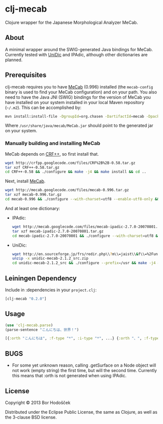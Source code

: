 # clj-mecab

Clojure wrapper for the Japanese Morphological Analyzer MeCab.

## About

A minimal wrapper around the SWIG-generated Java bindings for MeCab.
Currently tested with [UniDic](http://en.sourceforge.jp/projects/unidic/) and IPAdic, although other dictionaries are planned.

## Prerequisites

clj-mecab requires you to have [MeCab](https://code.google.com/p/mecab/) (0.996) installed (the `mecab-config` binary is used to find your MeCab configuration) and on your path.
You also need to have the Java JNI (SWIG) bindings for the version of MeCab you have installed on your system installed in your local Maven repository (`~/.m2`).
This can be accomplished by:

```bash
mvn install:install-file -DgroupId=org.chasen -DartifactId=mecab -Dpackaging=jar -Dversion=0.996 -Dfile=/usr/share/java/mecab/MeCab.jar -DgeneratePom=true
```

Where `/usr/share/java/mecab/MeCab.jar` should point to the generated jar on your system.

### Manually building and installing MeCab

MeCab depends on [CRF++](http://crfpp.sourceforge.net/), so first install that.

```bash
wget http://crfpp.googlecode.com/files/CRF%2B%2B-0.58.tar.gz
tar xzf CRF++-0.58.tar.gz
cd CRF++-0.58 && ./configure && make -j4 && make install && cd ..
```

Next, install [MeCab](http://code.google.com/p/mecab/).

```bash
wget http://mecab.googlecode.com/files/mecab-0.996.tar.gz
tar xzf mecab-0.996.tar.gz
cd mecab-0.996 && ./configure --with-charset=utf8 --enable-utf8-only && make -j4 && make install && cd ..
```

And at least one dictionary:

-   IPAdic:

    ```bash
    wget http://mecab.googlecode.com/files/mecab-ipadic-2.7.0-20070801.tar.gz
    tar xzf mecab-ipadic-2.7.0-20070801.tar.gz
    cd mecab-ipadic-2.7.0-20070801 && ./configure --with-charset=utf8 && make -j4 && make install && cd ..
    ```

-   UniDic:

    ```bash
    wget http://en.sourceforge.jp/frs/redir.php\\?m\\=jaist\\&f\\=%2Funidic%2F58338%2Funidic-mecab-2.1.2_src.zip
    unzip -x unidic-mecab-2.1.2_src.zip
    cd unidic-mecab-2.1.2_src && ./configure --prefix=/usr && make -j4 && make install && cd ..
    ```

## Leiningen Dependency

Include in :dependencies in your `project.clj`:

```clojure
[clj-mecab "0.2.0"]
```

## Usage

```clojure
(use 'clj-mecab.parse)
(parse-sentence "こんにちは、世界！")

[{:orth "こんにちは", :f-type "*", :i-type "*", ...} {:orth "、", :f-type "*", :i-type "*", ...} {:orth "世界", :f-type "*", :i-type "*", ...} ...]
```

## BUGS

-   For some yet unknown reason, calling .getSurface on a Node object will not work (empty string) the first time, but will the second time.
    Currently this means that :orth is not generated when using IPAdic.

## License

Copyright © 2013 Bor Hodošček

Distributed under the Eclipse Public License, the same as Clojure, as well as the 3-clause BSD license.
